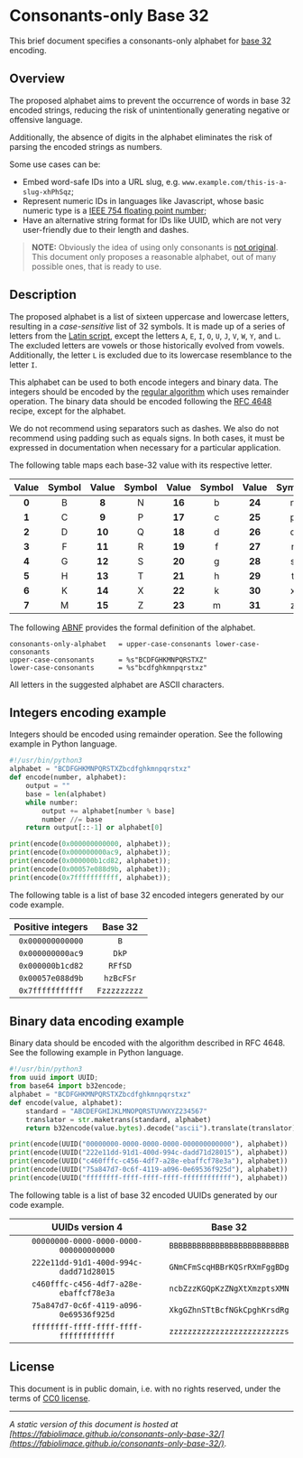 Consonants-only Base 32
===================================

This brief document specifies a consonants-only alphabet for [base 32](https://en.wikipedia.org/wiki/Base32) encoding.

Overview
-----------------------------------

The proposed alphabet aims to prevent the occurrence of words in base 32 encoded strings, reducing the risk of unintentionally generating negative or offensive language.

Additionally, the absence of digits in the alphabet eliminates the risk of parsing the encoded strings as numbers.

Some use cases can be:

* Embed word-safe IDs into a URL slug, e.g. `www.example.com/this-is-a-slug-xhPhSqz`;
* Represent numeric IDs in languages like Javascript, whose basic numeric type is a [IEEE 754 floating point number](https://developer.mozilla.org/en-US/docs/Web/JavaScript/Reference/Global_Objects/Number);
* Have an alternative string format for IDs like UUID, which are not very user-friendly due to their length and dashes.

> **NOTE:**
> Obviously the idea of ​​using only consonants is [not original](https://www.codeproject.com/Tips/76650/Base-base-url-base-url-and-z-base-Encoding-and). This document only proposes a reasonable alphabet, out of many possible ones, that is ready to use.

Description
-----------------------------------

The proposed alphabet is a list of sixteen uppercase and lowercase letters, resulting in a _case-sensitive_ list of 32 symbols. It is made up of a series of letters from the [Latin script](https://en.wikipedia.org/wiki/Latin_script), except the letters `A`, `E`, `I`, `O`, `U`, `J`, `V`, `W`, `Y`, and `L`. The excluded letters are vowels or those historically evolved from vowels. Additionally, the letter `L` is excluded due to its lowercase resemblance to the letter `I`.

This alphabet can be used to both encode integers and binary data. The integers should be encoded by the [regular algorithm](https://stackoverflow.com/questions/2267362/how-to-convert-an-integer-to-a-string-in-any-base) which uses remainder operation. The binary data should be encoded following the [RFC 4648](https://datatracker.ietf.org/doc/html/rfc4648) recipe, except for the alphabet.

We do not recommend using separators such as dashes. We also do not recommend using padding such as equals signs. In both cases, it must be expressed in documentation when necessary for a particular application.

The following table maps each base-32 value with its respective letter.

| Value | Symbol | Value | Symbol | Value | Symbol | Value | Symbol |
| :---: | :----: | :---: | :----: | :---: | :----: | :---: | :----: |
| **0** | B |  **8** | N | **16** | b | **24** | n |
| **1** | C |  **9** | P | **17** | c | **25** | p |
| **2** | D | **10** | Q | **18** | d | **26** | q |
| **3** | F | **11** | R | **19** | f | **27** | r |
| **4** | G | **12** | S | **20** | g | **28** | s |
| **5** | H | **13** | T | **21** | h | **29** | t |
| **6** | K | **14** | X | **22** | k | **30** | x |
| **7** | M | **15** | Z | **23** | m | **31** | z |

The following [ABNF](https://en.wikipedia.org/wiki/Augmented_Backus%E2%80%93Naur_form) provides the formal definition of the alphabet.

```abnf
consonants-only-alphabet   = upper-case-consonants lower-case-consonants
upper-case-consonants      = %s"BCDFGHKMNPQRSTXZ"
lower-case-consonants      = %s"bcdfghkmnpqrstxz"
```

All letters in the suggested alphabet are ASCII characters.

Integers encoding example
-----------------------------------

Integers should be encoded using remainder operation. See the following example in Python language.

```python
#!/usr/bin/python3
alphabet = "BCDFGHKMNPQRSTXZbcdfghkmnpqrstxz"
def encode(number, alphabet):
    output = ""
    base = len(alphabet)
    while number:
        output += alphabet[number % base]
        number //= base
    return output[::-1] or alphabet[0]

print(encode(0x000000000000, alphabet));
print(encode(0x000000000ac9, alphabet));
print(encode(0x000000b1cd82, alphabet));
print(encode(0x00057e088d9b, alphabet));
print(encode(0x7fffffffffff, alphabet));
```

The following table is a list of base 32 encoded integers generated by our code example.

| Positive integers    | Base 32         |
|:--------------------:|:---------------:|
| `0x000000000000`     | `B`             |
| `0x000000000ac9`     | `DkP`           |
| `0x000000b1cd82`     | `RFfSD`         |
| `0x00057e088d9b`     | `hzBcFSr`       |
| `0x7fffffffffff`     | `Fzzzzzzzzz`    |

Binary data encoding example
-----------------------------------

Binary data should be encoded with the algorithm described in RFC 4648. See the following example in Python language.

```python
#!/usr/bin/python3
from uuid import UUID;
from base64 import b32encode;
alphabet = "BCDFGHKMNPQRSTXZbcdfghkmnpqrstxz"
def encode(value, alphabet): 
    standard = "ABCDEFGHIJKLMNOPQRSTUVWXYZ234567"
    translator = str.maketrans(standard, alphabet)
    return b32encode(value.bytes).decode("ascii").translate(translator).replace("=", "")

print(encode(UUID("00000000-0000-0000-0000-000000000000"), alphabet))
print(encode(UUID("222e11dd-91d1-400d-994c-dadd71d28015"), alphabet))
print(encode(UUID("c460fffc-c456-4df7-a28e-ebaffcf78e3a"), alphabet))
print(encode(UUID("75a847d7-0c6f-4119-a096-0e69536f925d"), alphabet))
print(encode(UUID("ffffffff-ffff-ffff-ffff-ffffffffffff"), alphabet))
```

The following table is a list of base 32 encoded UUIDs generated by our code example.

| UUIDs version 4                        | Base 32                      |
|:--------------------------------------:|:----------------------------:|
| `00000000-0000-0000-0000-000000000000` | `BBBBBBBBBBBBBBBBBBBBBBBBBB` |
| `222e11dd-91d1-400d-994c-dadd71d28015` | `GNmCFmScqHBBrKQSrRXmFggBDg` |
| `c460fffc-c456-4df7-a28e-ebaffcf78e3a` | `ncbZzzKGQpKzZNgXtXmzptsXMN` |
| `75a847d7-0c6f-4119-a096-0e69536f925d` | `XkgGZhnSTtBcfNGkCpghKrsdRg` |
| `ffffffff-ffff-ffff-ffff-ffffffffffff` | `zzzzzzzzzzzzzzzzzzzzzzzzzs` |

License
-----------------------------------

This document is in public domain, i.e. with no rights reserved, under the terms of [CC0 license](https://en.wikipedia.org/wiki/Creative_Commons_license).

-----------------------------------

<em>A static version of this document is hosted at [https://fabiolimace.github.io/consonants-only-base-32/](https://fabiolimace.github.io/consonants-only-base-32/)</em>.
